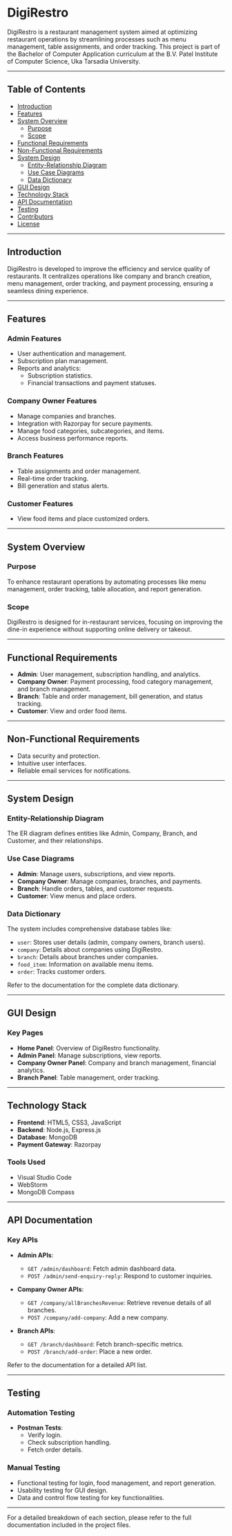 # DigiRestro

DigiRestro is a restaurant management system aimed at optimizing restaurant operations by streamlining processes such as menu management, table assignments, and order tracking. This project is part of the Bachelor of Computer Application curriculum at the B.V. Patel Institute of Computer Science, Uka Tarsadia University.

---

## Table of Contents

- [Introduction](#introduction)
- [Features](#features)
- [System Overview](#system-overview)
  - [Purpose](#purpose)
  - [Scope](#scope)
- [Functional Requirements](#functional-requirements)
- [Non-Functional Requirements](#non-functional-requirements)
- [System Design](#system-design)
  - [Entity-Relationship Diagram](#entity-relationship-diagram)
  - [Use Case Diagrams](#use-case-diagrams)
  - [Data Dictionary](#data-dictionary)
- [GUI Design](#gui-design)
- [Technology Stack](#technology-stack)
- [API Documentation](#api-documentation)
- [Testing](#testing)
- [Contributors](#contributors)
- [License](#license)

---

## Introduction

DigiRestro is developed to improve the efficiency and service quality of restaurants. It centralizes operations like company and branch creation, menu management, order tracking, and payment processing, ensuring a seamless dining experience.

---

## Features

### Admin Features
- User authentication and management.
- Subscription plan management.
- Reports and analytics:
  - Subscription statistics.
  - Financial transactions and payment statuses.

### Company Owner Features
- Manage companies and branches.
- Integration with Razorpay for secure payments.
- Manage food categories, subcategories, and items.
- Access business performance reports.

### Branch Features
- Table assignments and order management.
- Real-time order tracking.
- Bill generation and status alerts.

### Customer Features
- View food items and place customized orders.

---

## System Overview

### Purpose

To enhance restaurant operations by automating processes like menu management, order tracking, table allocation, and report generation.

### Scope

DigiRestro is designed for in-restaurant services, focusing on improving the dine-in experience without supporting online delivery or takeout.

---

## Functional Requirements

- **Admin**: User management, subscription handling, and analytics.
- **Company Owner**: Payment processing, food category management, and branch management.
- **Branch**: Table and order management, bill generation, and status tracking.
- **Customer**: View and order food items.

---

## Non-Functional Requirements

- Data security and protection.
- Intuitive user interfaces.
- Reliable email services for notifications.

---

## System Design

### Entity-Relationship Diagram
The ER diagram defines entities like Admin, Company, Branch, and Customer, and their relationships.

### Use Case Diagrams
- **Admin**: Manage users, subscriptions, and view reports.
- **Company Owner**: Manage companies, branches, and payments.
- **Branch**: Handle orders, tables, and customer requests.
- **Customer**: View menus and place orders.

### Data Dictionary
The system includes comprehensive database tables like:
- `user`: Stores user details (admin, company owners, branch users).
- `company`: Details about companies using DigiRestro.
- `branch`: Details about branches under companies.
- `food_item`: Information on available menu items.
- `order`: Tracks customer orders.

Refer to the documentation for the complete data dictionary.

---

## GUI Design

### Key Pages
- **Home Panel**: Overview of DigiRestro functionality.
- **Admin Panel**: Manage subscriptions, view reports.
- **Company Owner Panel**: Company and branch management, financial analytics.
- **Branch Panel**: Table management, order tracking.

---

## Technology Stack

- **Frontend**: HTML5, CSS3, JavaScript
- **Backend**: Node.js, Express.js
- **Database**: MongoDB
- **Payment Gateway**: Razorpay

### Tools Used
- Visual Studio Code
- WebStorm
- MongoDB Compass

---

## API Documentation

### Key APIs
- **Admin APIs**:
  - `GET /admin/dashboard`: Fetch admin dashboard data.
  - `POST /admin/send-enquiry-reply`: Respond to customer inquiries.

- **Company Owner APIs**:
  - `GET /company/allBranchesRevenue`: Retrieve revenue details of all branches.
  - `POST /company/add-company`: Add a new company.

- **Branch APIs**:
  - `GET /branch/dashboard`: Fetch branch-specific metrics.
  - `POST /branch/add-order`: Place a new order.

Refer to the documentation for a detailed API list.

---

## Testing

### Automation Testing
- **Postman Tests**:
  - Verify login.
  - Check subscription handling.
  - Fetch order details.

### Manual Testing
- Functional testing for login, food management, and report generation.
- Usability testing for GUI design.
- Data and control flow testing for key functionalities.

---

For a detailed breakdown of each section, please refer to the full documentation included in the project files.
